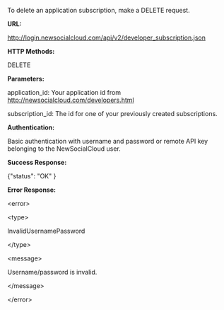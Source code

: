 To delete an application subscription, make a DELETE request.

**URL:**

http://login.newsocialcloud.com/api/v2/developer_subscription.json

**HTTP Methods:**

DELETE

**Parameters:**

<p>application_id: Your application id from <a href='http://newsocialcloud.com/developers.html'>http://newsocialcloud.com/developers.html</a></p>
<p>subscription_id: The id for one of your previously created subscriptions.</p>

**Authentication:**

Basic authentication with username and password or remote API key belonging to the NewSocialCloud user.

**Success Response:**

{"status": "OK" }

**Error Response:**



&lt;error&gt;




&lt;type&gt;

InvalidUsernamePassword

&lt;/type&gt;




&lt;message&gt;

Username/password is invalid.

&lt;/message&gt;




&lt;/error&gt;


